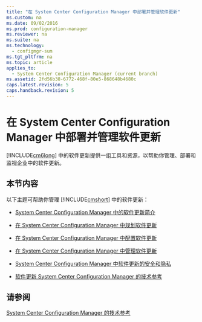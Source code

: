```yaml
---
title: "在 System Center Configuration Manager 中部署并管理软件更新"
ms.custom: na
ms.date: 09/02/2016
ms.prod: configuration-manager
ms.reviewer: na
ms.suite: na
ms.technology: 
  - configmgr-sum
ms.tgt_pltfrm: na
ms.topic: article
applies_to: 
  - System Center Configuration Manager (current branch)
ms.assetid: 2fd56b38-6772-468f-80e5-868648b4680c
caps.latest.revision: 5
caps.handback.revision: 5
---
```

# 在 System Center Configuration Manager 中部署并管理软件更新
[!INCLUDE[cm6long](../LocTest/includes/cm6long_md.md)] 中的软件更新提供一组工具和资源，以帮助你管理、部署和监视企业中的软件更新。  
  
## 本节内容  
 以下主题可帮助你管理 [!INCLUDE[cmshort](../LocTest/includes/cmshort_md.md)] 中的软件更新：  
  
-   [System Center Configuration Manager 中的软件更新简介](../LocTest/Introduction-to-software-updates-in-System-Center-Configuration-Manager.md)  
  
-   [在 System Center Configuration Manager 中规划软件更新](../LocTest/Plan-for-software-updates-in-System-Center-Configuration-Manager.md)  
  
-   [在 System Center Configuration Manager 中配置软件更新](../LocTest/Configure-software-updates-in-System-Center-Configuration-Manager.md)  
  
-   [在 System Center Configuration Manager 中管理软件更新](../LocTest/Manage-software-updates-in-System-Center-Configuration-Manager.md)  
  
-   [System Center Configuration Manager 中软件更新的安全和隐私](../LocTest/Security-and-privacy-for-software-updates-in-System-Center-Configuration-Manager.md)  
  
-   [软件更新 System Center Configuration Manager 的技术参考](../LocTest/Software-updates-technical-reference-for-System-Center-Configuration-Manager.md)  
  
## 请参阅  
 [System Center Configuration Manager 的技术参考](../LocTest/Technical-reference-for-System-Center-Configuration-Manager.md)